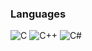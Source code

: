 ### Languages
![C](https://img.shields.io/badge/c-00599C.svg?style=flat-square&logo=c&logoColor=white)</a>
![C++](https://img.shields.io/badge/c++-%2300599C.svg?style=for-the-badge&logo=c%2B%2B&logoColor=white)</a>
![C#](https://img.shields.io/badge/c%23-%23239120.svg?style=for-the-badge&logo=csharp&logoColor=white)</a>
<br>
